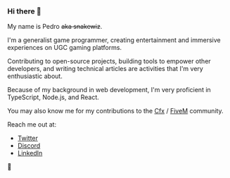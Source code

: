 ### Hi there 👋

My name is Pedro ~~aka snakewiz~~.

I'm a generalist game programmer, creating entertainment and immersive experiences on UGC gaming platforms.

Contributing to open-source projects, building tools to empower other developers, and writing technical articles are activities that I'm very enthusiastic about.

Because of my background in web development, I'm very proficient in TypeScript, Node.js, and React.

You may also know me for my contributions to the [Cfx](https://cfx.re/) / [FiveM](https://fivem.net/) community.

Reach me out at:
- [Twitter](https://twitter.com/pedr0fontoura)
- [Discord](https://discordapp.com/users/673884839476330506)
- [LinkedIn](https://www.linkedin.com/in/pffrd/)

🐌

